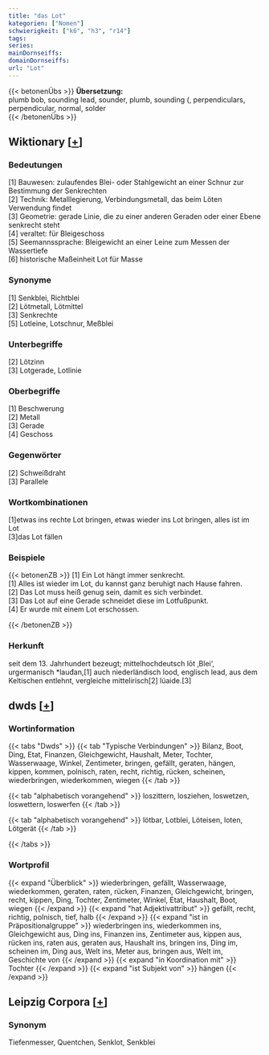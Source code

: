```yaml
---
title: "das Lot"
kategorien: ["Nomen"]
schwierigkeit: ["k6", "h3", "r14"]
tags:
series:
mainDornseiffs:
domainDornseiffs:
url: "Lot"
---
```


{{< betonenÜbs >}}
**Übersetzung:**  
plumb bob, sounding lead, sounder, plumb, sounding (, perpendiculars, perpendicular, normal, solder  
{{< /betonenÜbs >}}

## Wiktionary [[+](https://de.wiktionary.org/wiki/Lot)]

### Bedeutungen
[1] Bauwesen: zulaufendes Blei- oder Stahlgewicht an einer Schnur zur Bestimmung der Senkrechten  
[2] Technik: Metalllegierung, Verbindungsmetall, das beim Löten Verwendung findet  
[3] Geometrie: gerade Linie, die zu einer anderen Geraden oder einer Ebene senkrecht steht  
[4] veraltet: für Bleigeschoss  
[5] Seemannssprache: Bleigewicht an einer Leine zum Messen der Wassertiefe  
[6] historische Maßeinheit Lot für Masse  

### Synonyme
[1] Senkblei, Richtblei  
[2] Lötmetall, Lötmittel  
[3] Senkrechte  
[5] Lotleine, Lotschnur, Meßblei  

### Unterbegriffe
[2] Lötzinn  
[3] Lotgerade, Lotlinie  

### Oberbegriffe
[1] Beschwerung  
[2] Metall  
[3] Gerade  
[4] Geschoss  

### Gegenwörter
[2] Schweißdraht  
[3] Parallele  

### Wortkombinationen
[1]etwas ins rechte Lot bringen, etwas wieder ins Lot bringen, alles ist im Lot  
[3]das Lot fällen  

### Beispiele
{{< betonenZB >}}
[1] Ein Lot hängt immer senkrecht.  
[1] Alles ist wieder im Lot, du kannst ganz beruhigt nach Hause fahren.  
[2] Das Lot muss heiß genug sein, damit es sich verbindet.  
[3] Das Lot auf eine Gerade schneidet diese im Lotfußpunkt.  
[4] Er wurde mit einem Lot erschossen.  

{{< /betonenZB >}}
### Herkunft
seit dem 13. Jahrhundert bezeugt; mittelhochdeutsch lōt ‚Blei‘, urgermanisch *lauđan,[1] auch niederländisch lood, englisch lead, aus dem Keltischen entlehnt, vergleiche mittelirisch[2] lúaide.[3]  



## dwds [[+](https://www.dwds.de/wb/Lot)]

### Wortinformation
{{< tabs "Dwds" >}}
{{< tab "Typische Verbindungen" >}}
Bilanz, Boot, Ding, Etat, Finanzen, Gleichgewicht, Haushalt, Meter, Tochter, Wasserwaage, Winkel, Zentimeter, bringen, gefällt, geraten, hängen, kippen, kommen, polnisch, raten, recht, richtig, rücken, scheinen, wiederbringen, wiederkommen, wiegen
{{< /tab >}}

{{< tab "alphabetisch vorangehend" >}}
loszittern, losziehen, loswetzen, loswettern, loswerfen
{{< /tab >}}

{{< tab "alphabetisch vorangehend" >}}
lötbar, Lotblei, Löteisen, loten, Lötgerät
{{< /tab >}}

{{< /tabs >}}

### Wortprofil
{{< expand "Überblick" >}} wiederbringen, gefällt, Wasserwaage, wiederkommen, geraten, raten, rücken, Finanzen, Gleichgewicht, bringen, recht, kippen, Ding, Tochter, Zentimeter, Winkel, Etat, Haushalt, Boot, wiegen {{< /expand >}}
{{< expand "hat Adjektivattribut" >}} gefällt, recht, richtig, polnisch, tief, halb {{< /expand >}}
{{< expand "ist in Präpositionalgruppe" >}} wiederbringen ins, wiederkommen ins, Gleichgewicht aus, Ding ins, Finanzen ins, Zentimeter aus, kippen aus, rücken ins, raten aus, geraten aus, Haushalt ins, bringen ins, Ding im, scheinen im, Ding aus, Welt ins, Meter aus, bringen aus, Welt im, Geschichte von {{< /expand >}}
{{< expand "in Koordination mit" >}} Tochter {{< /expand >}}
{{< expand "ist Subjekt von" >}} hängen {{< /expand >}}

## Leipzig Corpora [[+](https://corpora.uni-leipzig.de/en/res?word=Lot&corpusId=deu_newscrawl-public_2018)]


### Synonym
Tiefenmesser, Quentchen, Senklot, Senkblei

